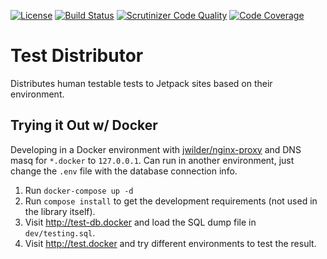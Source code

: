 [![License](https://poser.pugx.org/automattic/jetpack/license.svg)](http://www.gnu.org/licenses/gpl-2.0.html)
[![Build Status](https://travis-ci.org/jom/jetpack-test-distributor.svg)](https://travis-ci.org/jom/jetpack-test-distributor)
[![Scrutinizer Code Quality](https://scrutinizer-ci.com/g/jom/jetpack-test-distributor/badges/quality-score.png?b=master)](https://scrutinizer-ci.com/g/jom/jetpack-test-distributor/?branch=master)
[![Code Coverage](https://scrutinizer-ci.com/g/jom/jetpack-test-distributor/badges/coverage.png?b=master)](https://scrutinizer-ci.com/g/jom/jetpack-test-distributor/?branch=master)

# Test Distributor

Distributes human testable tests to Jetpack sites based on their environment.

## Trying it Out w/ Docker

Developing in a Docker environment with [jwilder/nginx-proxy](https://github.com/jwilder/nginx-proxy) and DNS masq for `*.docker` to `127.0.0.1`. Can run in another environment, just change the `.env` file with the database connection info.

1. Run `docker-compose up -d`
2. Run `compose install` to get the development requirements (not used in the library itself).
3. Visit http://test-db.docker and load the SQL dump file in `dev/testing.sql`.
4. Visit http://test.docker and try different environments to test the result.
